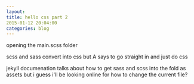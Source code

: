 ```yaml
---
layout:
title: hello css part 2
2015-01-12 20:04:00
categories: blog
---
```

opening the main.scss folder

scss and sass convert into css but A says to go straight in and just do css

jekyll documenation talks about how to get sass and scss into the fold as assets but i guess i'll be looking online for how to change the current file?